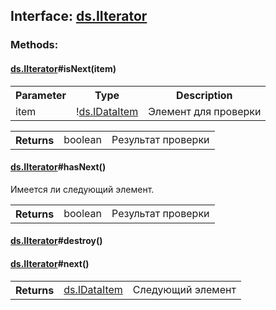 ## **Interface: <a href="https://github.com/LiveTex/Node-Polina/tree/master/docs/Node-Polina/ds/interfaces/ds.IIterator.md">ds.IIterator</a>**

 






### **Methods:**



#### <a href="https://github.com/LiveTex/Node-Polina/tree/master/docs/Node-Polina/ds/interfaces/ds.IIterator.md">ds.IIterator</a>#isNext(item)

 



<table>
  <tr>
    <th>Parameter</th><th>Type</th><th>Description</th>
  </tr>
  
  <tr>
    <td>item</td><td>!<a href="https://github.com/LiveTex/Node-Polina/tree/master/docs/Node-Polina/ds/interfaces/ds.IDataItem.md">ds.IDataItem</a></td><td>Элемент для проверки</td>
  </tr>
  
</table>


<table>
  <tr>
    <th>Returns</th><td>boolean</td><td>Результат проверки</td>
  </tr>
</table>




#### <a href="https://github.com/LiveTex/Node-Polina/tree/master/docs/Node-Polina/ds/interfaces/ds.IIterator.md">ds.IIterator</a>#hasNext()

 Имеется ли следующий элемент.  




<table>
  <tr>
    <th>Returns</th><td>boolean</td><td>Результат проверки</td>
  </tr>
</table>




#### <a href="https://github.com/LiveTex/Node-Polina/tree/master/docs/Node-Polina/ds/interfaces/ds.IIterator.md">ds.IIterator</a>#destroy()

  







#### <a href="https://github.com/LiveTex/Node-Polina/tree/master/docs/Node-Polina/ds/interfaces/ds.IIterator.md">ds.IIterator</a>#next()

 




<table>
  <tr>
    <th>Returns</th><td><a href="https://github.com/LiveTex/Node-Polina/tree/master/docs/Node-Polina/ds/interfaces/ds.IDataItem.md">ds.IDataItem</a></td><td>Следующий элемент</td>
  </tr>
</table>






